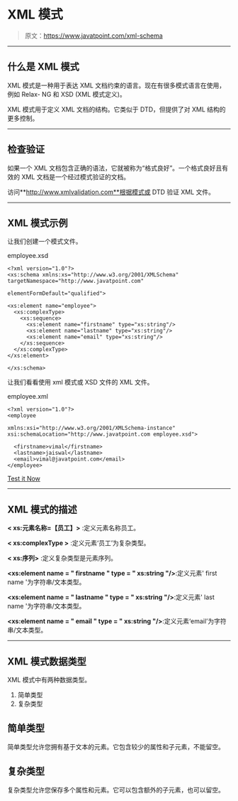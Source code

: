 # XML 模式

> 原文：<https://www.javatpoint.com/xml-schema>

* * *

## 什么是 XML 模式

XML 模式是一种用于表达 XML 文档约束的语言。现在有很多模式语言在使用，例如 Relax- NG 和 XSD (XML 模式定义)。

XML 模式用于定义 XML 文档的结构。它类似于 DTD，但提供了对 XML 结构的更多控制。

* * *

## 检查验证

如果一个 XML 文档包含正确的语法，它就被称为“格式良好”。一个格式良好且有效的 XML 文档是一个经过模式验证的文档。

访问**http://www.xmlvalidation.com**根据模式或 DTD 验证 XML 文件。

* * *

## XML 模式示例

让我们创建一个模式文件。

employee.xsd

```
<?xml version="1.0"?>
<xs:schema xmlns:xs="http://www.w3.org/2001/XMLSchema"
targetNamespace="http://www.javatpoint.com"

elementFormDefault="qualified">

<xs:element name="employee">
  <xs:complexType>
    <xs:sequence>
      <xs:element name="firstname" type="xs:string"/>
      <xs:element name="lastname" type="xs:string"/>
      <xs:element name="email" type="xs:string"/>
    </xs:sequence>
  </xs:complexType>
</xs:element>

</xs:schema>

```

让我们看看使用 xml 模式或 XSD 文件的 XML 文件。

employee.xml

```
<?xml version="1.0"?>
<employee

xmlns:xsi="http://www.w3.org/2001/XMLSchema-instance"
xsi:schemaLocation="http://www.javatpoint.com employee.xsd">

  <firstname>vimal</firstname>
  <lastname>jaiswal</lastname>
  <email>vimal@javatpoint.com</email>
</employee>

```

[Test it Now](https://www.javatpoint.com/xmlpages/xmlschema.xml)

* * *

## XML 模式的描述

**< xs:元素名称=【员工】>** :定义元素名称员工。

**< xs:complexType >** :定义元素‘员工’为复杂类型。

**< xs:序列>** :定义复杂类型是元素序列。

**<xs:element name = " firstname " type = " xs:string "/>**:定义元素' first name '为字符串/文本类型。

**<xs:element name = " lastname " type = " xs:string "/>**:定义元素' last name '为字符串/文本类型。

**<xs:element name = " email " type = " xs:string "/>**:定义元素‘email’为字符串/文本类型。

* * *

## XML 模式数据类型

XML 模式中有两种数据类型。

1.  简单类型
2.  复杂类型

## 简单类型

简单类型允许您拥有基于文本的元素。它包含较少的属性和子元素，不能留空。

## 复杂类型

复杂类型允许您保存多个属性和元素。它可以包含额外的子元素，也可以留空。